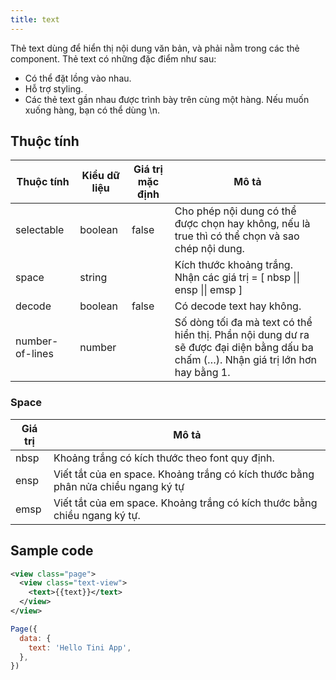 ```yaml
---
title: text
---
```


Thẻ text dùng để hiển thị nội dung văn bản, và phải nằm trong các thẻ component. Thẻ text có những đặc điểm như sau:

- Có thể đặt lồng vào nhau.
- Hỗ trợ styling.
- Các thẻ text gần nhau được trình bày trên cùng một hàng. Nếu muốn xuống hàng, bạn có thể dùng \n.

## Thuộc tính

| Thuộc tính      | Kiểu dữ liệu | Giá trị mặc định | Mô tả                                                                                                                               |
| --------------- | ------------ | ---------------- | ----------------------------------------------------------------------------------------------------------------------------------- |
| selectable      | boolean      | false            | Cho phép nội dung có thể được chọn hay không, nếu là true thì có thể chọn và sao chép nội dung.                                     |
| space           | string       |                  | Kích thước khoảng trắng. Nhận các giá trị = [ nbsp \|\| ensp \|\| emsp ]                                                            |
| decode          | boolean      | false            | Có decode text hay không.                                                                                                           |
| number-of-lines | number       |                  | Số dòng tối đa mà text có thể hiển thị. Phần nội dung dư ra sẽ được đại diện bằng dấu ba chấm (…). Nhận giá trị lớn hơn hay bằng 1. |

### Space

| Giá trị | Mô tả                                                                             |
| ------- | --------------------------------------------------------------------------------- |
| nbsp    | Khoảng trắng có kích thước theo font quy định.                                    |
| ensp    | Viết tắt của en space. Khoảng trắng có kích thước bằng phân nửa chiều ngang ký tự |
| emsp    | Viết tắt của em space. Khoảng trắng có kích thước bằng chiều ngang ký tự.         |

## Sample code

```xml
<view class="page">
  <view class="text-view">
    <text>{{text}}</text>
  </view>
</view>
```

```js
Page({
  data: {
    text: 'Hello Tini App',
  },
})
```